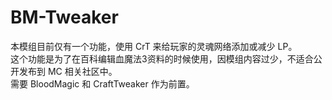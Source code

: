 # BM-Tweaker
本模组目前仅有一个功能，使用 CrT 来给玩家的灵魂网络添加或减少 LP。  
这个功能是为了在百科编辑血魔法3资料的时候使用，因模组内容过少，不适合公开发布到 MC 相关社区中。  
需要 BloodMagic 和 CraftTweaker 作为前置。  
